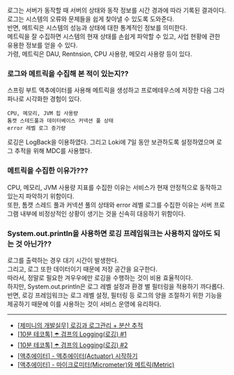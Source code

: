로그는 서버가 동작할 때 서버의 상태와 동작 정보를 시간 경과에 따라 기록된 결과이다.  
로그는 시스템의 오류와 문제들을 쉽게 찾아낼 수 있도록 도와준다.  
반면, 메트릭은 시스템의 성능과 상태에 대한 통계적인 정보를 의미한다.  
메트릭을 잘 수집하면 시스템의 현재 상태를 손쉽게 파악할 수 있고, 사업 현황에 관한 유용한 정보를 얻을 수 있다.  
가령, 메트릭은 DAU, Rentnsion, CPU 사용량, 메모리 사용량 등이 있다.

### 로그와 메트릭을 수집해 본 적이 있는지??

스프링 부트 액추에이터를 사용해 메트릭을 생성하고 프로메테우스에 저장한 다음 그라파나로 시각화한 경험이 있다.  
```
CPU, 메모리, JVM 힙 사용량
톰캣 스테드풀과 데이터베이스 커넥션 풀 상태
error 레벨 로그 증가량
```
로깅은 LogBack을 이용하였다. 그리고 Loki에 7일 동안 보관하도록 설정하였으며 로그 추적을 위해 MDC를 사용했다.  

### 메트릭을 수집한 이유가???

CPU, 메모리, JVM 사용량 지표를 수집한 이유는 서비스가 현재 안정적으로 동작하고 있는지 파악하기 위함이다.  
또한, 톰캣 스레드 풀과 커넥션 풀의 상태와 error 레벨 로그를 수집한 이유는 서버 프로그램 내부에 비정상적인 상황이 생기는 것을 신속히 대응하기 위함이다.  

### System.out.println을 사용하면 로깅 프레임워크는 사용하지 않아도 되는 것 아닌가??

로그를 출력하는 경우 대기 시간이 발생한다.  
그리고, 로그 또한 데이터이기 때문에 저장 공간을 요구한다.  
따라서, 정말로 필요한 겨우우에만 로깅을 수행하는 것이 비용 효율적이다.  
하지만, System.out.println은 로그 레벨 설정과 환경 별 필터링을 적용하기 까다롭다.  
반면, 로깅 프레임워크는 로그 레벨 설정, 필터링 등 로그의 양을 조절하기 위한 기능을 제공하기 때문에 이를 사용하는 것이 서비스 운영에 유리하다.

-----
- [[제미니의 개발실무] 로깅과 로그관리 + 분산 추적](https://youtu.be/c7V52EMKXQM?si=reTb9qmJtBNyf1aj)
- [[10분 테코톡] ☂️ 검프의 Logging(로깅) #1](https://youtu.be/1MD5xbwznlI?si=x-MM9GJedGZp71XD)
- [[10분 테코톡] ☂️ 검프의 Logging(로깅) #2](https://youtu.be/JqZzy7RyudI?si=42hSLrogpWHwCt3A)
- [[액추에이터] - 액추에이터(Actuator) 시작하기](https://ttl-blog.tistory.com/1322)
- [[액추에이터] - 마이크로미터(Micrometer)와 메트릭(Metric)](https://ttl-blog.tistory.com/1322)
